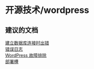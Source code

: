 <properties
    pageTitle="open source technologies/wordpress"
    description="开源技术/wordpress"
    service="microsoft.web"
    resource="sites"
    authors="aashu"
    displayOrder=""
    selfHelpType="generic"
    supportTopicIds="32444080"
    resourceTags=""
    productPesIds="14748,16170"
    cloudEnvironments="public"
/>


# 开源技术/wordpress

## **建议的文档**
[建立数据库连接时出错](https://blogs.msdn.microsoft.com/azureossds/2015/10/14/wordpress-error-establishing-a-database-connection/)<br>
[错误日志](https://blogs.msdn.microsoft.com/azureossds/2015/10/09/logging-php-errors-in-wordpress-2/)<br>
[WordPress 故障排除](https://blogs.msdn.microsoft.com/azureossds/tag/wordpress-troubleshooting/)<br>
[部署槽](https://azure.microsoft.com/documentation/articles/app-service-web-staged-publishing-realworld-scenarios/)



<!--HONumber=Oct16_HO3-->


